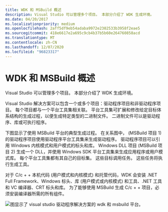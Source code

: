 ```yaml
---
title: WDK 和 MSBuild 概述
description: Visual Studio 可以管理多个项目。 本部分介绍了 WDK 生成环境。
ms.date: 04/20/2017
ms.localizationpriority: medium
ms.openlocfilehash: 2aff5df9eb54adaba9972e2302533b3958f2eae5
ms.sourcegitcommit: 418e6617e2a695c9cb4b37b5b60e264760858acd
ms.translationtype: MT
ms.contentlocale: zh-CN
ms.lasthandoff: 12/07/2020
ms.locfileid: "96823317"
---
```

# <a name="wdk-and-msbuild-overview"></a>WDK 和 MSBuild 概述


Visual Studio 可以管理多个项目。 本部分介绍了 WDK 生成环境。

Visual Studio 解决方案可以包含一个或多个项目：驱动程序项目和非驱动程序项目。 每个项目都与一个平台工具集相关联。 平台工具集可扩展和修改给定目标体系结构的生成过程，以便生成特定类型的二进制文件。 二进制文件可以是驱动程序、库或可执行程序。

下图显示了使用 MSBuild 平台的典型生成过程。 在关系图中， (MSBuild 项目 1) 的驱动程序项目使用驱动程序平台工具集来生成驱动程序。 驱动程序项目可以引用 Windows 内核模式和用户模式的标头和库。 Windows DLL 项目 (MSBuild 项目 2) 生成一个 DLL，并使用 Windows SDK 平台工具集来生成应用程序或用户模式库。 每个平台工具集都有其自己的目标集。 这些目标调用任务。 这些任务将执行生成工具。

对于 C/c + + 本机代码 (用户模式和内核模式) 和托管代码，WDK 会安装 .NET Full Framework、Windows 标头、库 (用户模式或内核模式) 和工具、.NET 工具和 VC 编译器、CRT 标头和库。 为了能够使用 MSBuild 生成 C/c + + 项目，必须安装编译器所需的所有组件。

![图显示了 visual studio 驱动程序解决方案的 wdk 和 msbuild 平台。](images/build-platform-msbuild.png)

 

 






